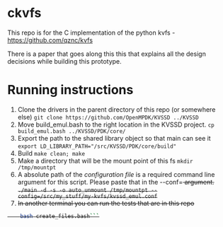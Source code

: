 # ckvfs
This repo is for the C implementation of the python kvfs - https://github.com/qznc/kvfs

There is a paper that goes along this this that explains all the design decisions while building this prototype. 

# Running instructions
1. Clone the drivers in the parent directory of this repo (or somewhere else)
```git clone https://github.com/OpenMPDK/KVSSD ../KVSSD```
2. Move build_emul.bash to the right location in the KVSSD project.
```cp build_emul.bash ../KVSSD/PDK/core/``` 
3. Export the path to the shared library object so that main can see it 
```export LD_LIBRARY_PATH="/src/KVSSD/PDK/core/build"```
3. Build
```make clean; make```
4. Make a directory that will be the mount point of this fs
```mkdir /tmp/mountpt```
5. A absolute path of the *configuration file* is a required command line argument for this script. Please paste that in the \-\-conf=<s> argument. 
```./main -d -s -o auto_unmount /tmp/mountpt --config=/src/my_stuff/my-kvfs/kvssd_emul.conf``` 
6. In another terminal you can run the tests that are in this repo 
```bash create_dirs.bash
    bash create_files.bash```



